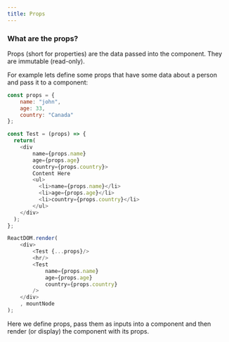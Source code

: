 ```yaml
---
title: Props
---
```

### What are the props?
Props (short for properties) are the data passed into the component. They are immutable (read-only).

For example lets define some props that have some data about a person and pass it to a component:  
```javascript
const props = {
    name: "john",
    age: 33,
    country: "Canada"
};

const Test = (props) => {
  return(
    <div
        name={props.name}
        age={props.age}
        country={props.country}>
        Content Here
        <ul>
          <li>name={props.name}</li>
          <li>age={props.age}</li>
          <li>country={props.country}</li>
        </ul>
    </div>
  );
};

ReactDOM.render(
    <div>
        <Test {...props}/>
        <hr/>
        <Test 
            name={props.name}
            age={props.age}
            country={props.country}
        />
    </div>
    , mountNode
);
```
Here we define props, pass them as inputs into a component and then render (or display) the component with its props.

